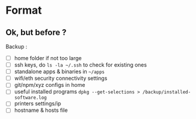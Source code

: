 # Format
## Ok, but before ?

Backup :
- [ ] home folder if not too large
- [ ] ssh keys, do `ls -la ~/.ssh` to check for existing ones
- [ ] standalone apps & binaries in `~/apps`
- [ ] wifi/eth security connectivity settings
- [ ] git/npm/xyz configs in home
- [ ] useful installed programs `dpkg --get-selections > /backup/installed-software.log`
- [ ] printers settings/ip
- [ ] hostname & hosts file

